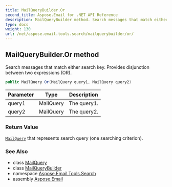 ```yaml
---
title: MailQueryBuilder.Or
second_title: Aspose.Email for .NET API Reference
description: MailQueryBuilder method. Search messages that match either search key. Provides disjunction between two expressions OR
type: docs
weight: 130
url: /net/aspose.email.tools.search/mailquerybuilder/or/
---
```

## MailQueryBuilder.Or method

Search messages that match either search key. Provides disjunction between two expressions (OR).

```csharp
public MailQuery Or(MailQuery query1, MailQuery query2)
```

| Parameter | Type | Description |
| --- | --- | --- |
| query1 | MailQuery | The query1. |
| query2 | MailQuery | The query2. |

### Return Value

[`MailQuery`](../../mailquery/) that represents search query (one searching criterion).

### See Also

* class [MailQuery](../../mailquery/)
* class [MailQueryBuilder](../)
* namespace [Aspose.Email.Tools.Search](../../mailquerybuilder/)
* assembly [Aspose.Email](../../../)


